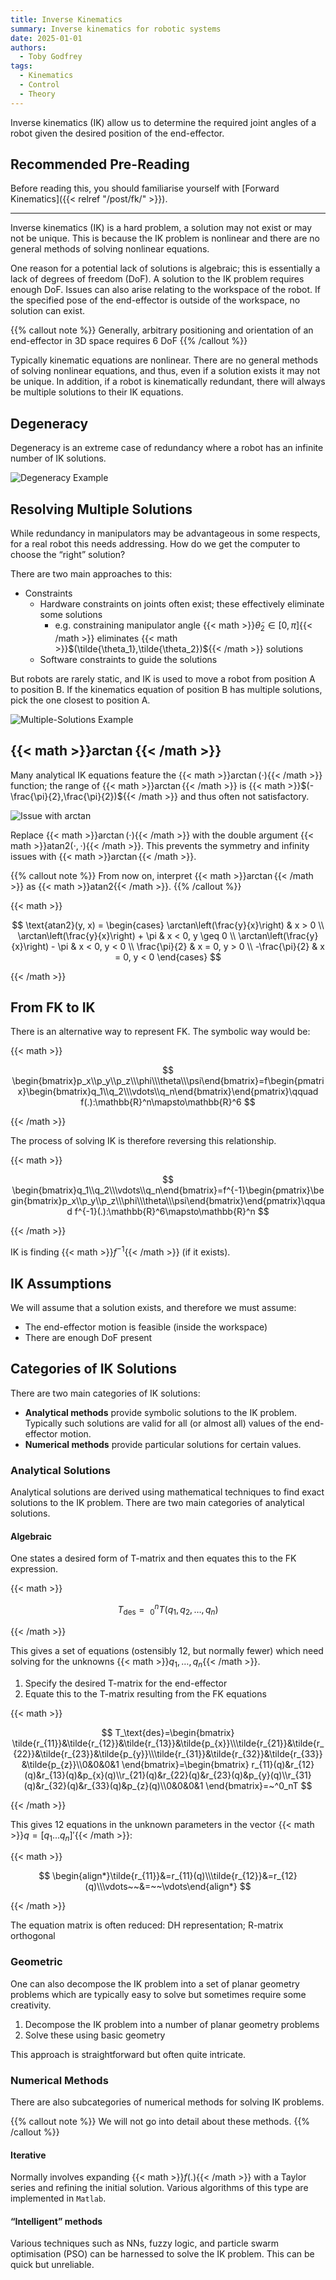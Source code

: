 ```yaml
---
title: Inverse Kinematics
summary: Inverse kinematics for robotic systems
date: 2025-01-01
authors:
  - Toby Godfrey
tags:
  - Kinematics
  - Control
  - Theory
---
```


Inverse kinematics (IK) allow us to determine the required joint angles of a robot given the desired position of the end-effector.

## Recommended Pre-Reading

Before reading this, you should familiarise yourself with [Forward Kinematics]({{< relref "/post/fk/" >}}).

---

Inverse kinematics (IK) is a hard problem, a solution may not exist or may not be unique. This is because the IK problem is nonlinear and there are no general methods of solving nonlinear equations.

One reason for a potential lack of solutions is algebraic; this is essentially a lack of degrees of freedom (DoF). A solution to the IK problem requires enough DoF. Issues can also arise relating to the workspace of the robot. If the specified pose of the end-effector is outside of the workspace, no solution can exist.

{{% callout note %}}
Generally, arbitrary positioning and orientation of an end-effector in 3D space requires 6 DoF
{{% /callout %}}

Typically kinematic equations are nonlinear. There are no general methods of solving nonlinear equations, and thus, even if a solution exists it may not be unique. In addition, if a robot is kinematically redundant, there will always be multiple solutions to their IK equations.

## Degeneracy

Degeneracy is an extreme case of redundancy where a robot has an infinite number of IK solutions.

![Degeneracy Example](degeneracy.png)

## Resolving Multiple Solutions

While redundancy in manipulators may be advantageous in some respects, for a real robot this needs addressing. How do we get the computer to choose the “right” solution?

There are two main approaches to this:

- Constraints
  - Hardware constraints on joints often exist; these effectively eliminate some solutions
    - e.g. constraining manipulator angle {{< math >}}$\tilde{\theta}_2\in[0,\pi]${{< /math >}} eliminates {{< math >}}$(\tilde{\theta_1},\tilde{\theta_2})${{< /math >}} solutions
  - Software constraints to guide the solutions

But robots are rarely static, and IK is used to move a robot from position A to position B. If the kinematics equation of position B has multiple solutions, pick the one closest to position A.

![Multiple-Solutions Example](multiple_solutions.png)

## {{< math >}}$\arctan${{< /math >}}

Many analytical IK equations feature the {{< math >}}$\arctan(\cdot)${{< /math >}} function; the range of {{< math >}}$\arctan${{< /math >}} is {{< math >}}$(-\frac{\pi}{2},\frac{\pi}{2})${{< /math >}} and thus often not satisfactory.

![Issue with arctan](arctan.png)

Replace {{< math >}}$\arctan(\cdot)${{< /math >}} with the double argument {{< math >}}$\text{atan2}(\cdot,\cdot)${{< /math >}}. This prevents the symmetry and infinity issues with {{< math >}}$\arctan${{< /math >}}.

{{% callout note %}}
From now on, interpret {{< math >}}$\arctan${{< /math >}} as {{< math >}}$\text{atan2}${{< /math >}}.
{{% /callout %}}

{{< math >}}

$$
\text{atan2}(y, x) =
\begin{cases}
\arctan\left(\frac{y}{x}\right) & x > 0 \\
\arctan\left(\frac{y}{x}\right) + \pi & x < 0, y \geq 0 \\
\arctan\left(\frac{y}{x}\right) - \pi & x < 0, y < 0 \\
\frac{\pi}{2} & x = 0, y > 0 \\
-\frac{\pi}{2} & x = 0, y < 0
\end{cases}
$$

{{< /math >}}

## From FK to IK

There is an alternative way to represent FK. The symbolic way would be:

{{< math >}}

$$
\begin{bmatrix}p_x\\p_y\\p_z\\\phi\\\theta\\\psi\end{bmatrix}=f\begin{pmatrix}\begin{bmatrix}q_1\\q_2\\\vdots\\q_n\end{bmatrix}\end{pmatrix}\qquad f(.):\mathbb{R}^n\mapsto\mathbb{R}^6
$$

{{< /math >}}

The process of solving IK is therefore reversing this relationship.

{{< math >}}

$$
\begin{bmatrix}q_1\\q_2\\\vdots\\q_n\end{bmatrix}=f^{-1}\begin{pmatrix}\begin{bmatrix}p_x\\p_y\\p_z\\\phi\\\theta\\\psi\end{bmatrix}\end{pmatrix}\qquad f^{-1}(.):\mathbb{R}^6\mapsto\mathbb{R}^n
$$

{{< /math >}}

IK is finding {{< math >}}$f^{-1}${{< /math >}} (if it exists).

## IK Assumptions

We will assume that a solution exists, and therefore we must assume:

- The end-effector motion is feasible (inside the workspace)
- There are enough DoF present

## Categories of IK Solutions

There are two main categories of IK solutions:

- **Analytical methods** provide symbolic solutions to the IK problem. Typically such solutions are valid for all (or almost all) values of the end-effector motion.
- **Numerical methods** provide particular solutions for certain values.

### Analytical Solutions

Analytical solutions are derived using mathematical techniques to find exact solutions to the IK problem. There are two main categories of analytical solutions.

#### Algebraic

One states a desired form of T-matrix and then equates this to the FK expression.

{{< math >}}

$$
T_{\text{des}}=~^n_0T(q_1,q_2,\dots,q_n)
$$

{{< /math >}}

This gives a set of equations (ostensibly 12, but normally fewer) which need solving for the unknowns {{< math >}}$q_1,\dots,q_n${{< /math >}}.

1. Specify the desired T-matrix for the end-effector
2. Equate this to the T-matrix resulting from the FK equations

{{< math >}}

$$
T_\text{des}=\begin{bmatrix}
\tilde{r_{11}}&\tilde{r_{12}}&\tilde{r_{13}}&\tilde{p_{x}}\\\tilde{r_{21}}&\tilde{r_{22}}&\tilde{r_{23}}&\tilde{p_{y}}\\\tilde{r_{31}}&\tilde{r_{32}}&\tilde{r_{33}}&\tilde{p_{z}}\\0&0&0&1
\end{bmatrix}=\begin{bmatrix}
r_{11}(q)&r_{12}(q)&r_{13}(q)&p_{x}(q)\\r_{21}(q)&r_{22}(q)&r_{23}(q)&p_{y}(q)\\r_{31}(q)&r_{32}(q)&r_{33}(q)&p_{z}(q)\\0&0&0&1
\end{bmatrix}=~^0_nT
$$

{{< /math >}}

This gives 12 equations in the unknown parameters in the vector {{< math >}}$q=[q_1\dots q_n]'${{< /math >}}:

{{< math >}}

$$
\begin{align*}\tilde{r_{11}}&=r_{11}(q)\\\tilde{r_{12}}&=r_{12}(q)\\\vdots~~&=~~\vdots\end{align*}
$$

{{< /math >}}

The equation matrix is often reduced: DH representation; R-matrix orthogonal

### Geometric

One can also decompose the IK problem into a set of planar geometry problems which are typically easy to solve but sometimes require some creativity.

1. Decompose the IK problem into a number of planar geometry problems
2. Solve these using basic geometry

This approach is straightforward but often quite intricate.

### Numerical Methods

There are also subcategories of numerical methods for solving IK problems.

{{% callout note %}}
We will not go into detail about these methods.
{{% /callout %}}

#### Iterative

Normally involves expanding {{< math >}}$f(.)${{< /math >}} with a Taylor series and refining the initial solution. Various algorithms of this type are implemented in `Matlab`.

#### “Intelligent” methods

Various techniques such as NNs, fuzzy logic, and particle swarm optimisation (PSO) can be harnessed to solve the IK problem. This can be quick but unreliable.
